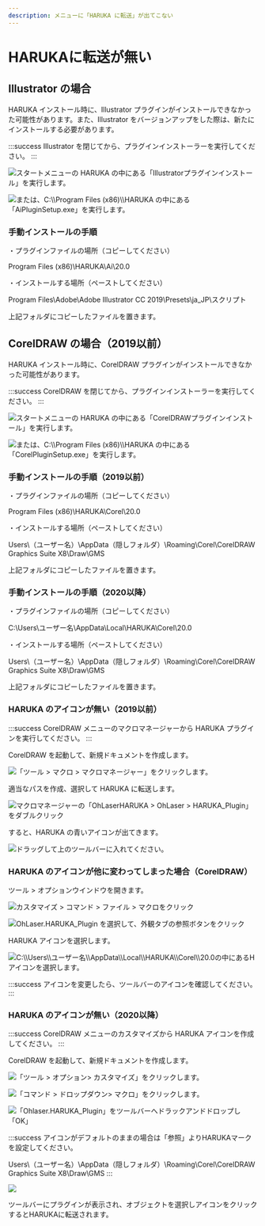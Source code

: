 ```yaml
---
description: メニューに「HARUKA に転送」が出てこない
---
```


# HARUKAに転送が無い

## Illustrator の場合

HARUKA インストール時に、Illustrator プラグインがインストールできなかった可能性があります。また、Illustrator をバージョンアップをした際は、新たにインストールする必要があります。

:::success
Illustrator を閉じてから、プラグインインストーラーを実行してください。
:::

![スタートメニューの HARUKA の中にある「Illustratorプラグインインストール」を実行します。](/assets/20191101_01.png)

![または、C:\\\Program Files (x86)\\\HARUKA の中にある「AiPluginSetup.exe」を実行します。](/assets/20191101_02.png)

### 手動インストールの手順

・プラグインファイルの場所（コピーしてください）

Program Files (x86)\HARUKA\Ai\20.0

・インストールする場所（ペーストしてください）

Program Files\Adobe\Adobe Illustrator CC 2019\Presets\ja_JP\スクリプト

上記フォルダにコピーしたファイルを置きます。

## CorelDRAW の場合（2019以前）

HARUKA インストール時に、CorelDRAW プラグインがインストールできなかった可能性があります。

:::success
CorelDRAW を閉じてから、プラグインインストーラーを実行してください。
:::

![スタートメニューの HARUKA の中にある「CorelDRAWプラグインインストール」を実行します。](/assets/20191101_03.png)

![または、C:\\\Program Files (x86)\\\HARUKA の中にある「CorelPluginSetup.exe」を実行します。](/assets/20191101_04.png)

### 手動インストールの手順（2019以前）

・プラグインファイルの場所（コピーしてください）

Program Files (x86)\HARUKA\Corel\20.0

・インストールする場所（ペーストしてください）

Users\（ユーザー名）\AppData（隠しフォルダ）\Roaming\Corel\CorelDRAW Graphics Suite X8\Draw\GMS

上記フォルダにコピーしたファイルを置きます。

### 手動インストールの手順（2020以降）

・プラグインファイルの場所（コピーしてください）

C:\Users\ユーザー名\AppData\Local\HARUKA\Corel\20.0

・インストールする場所（ペーストしてください）

Users\（ユーザー名）\AppData（隠しフォルダ）\Roaming\Corel\CorelDRAW Graphics Suite X8\Draw\GMS

上記フォルダにコピーしたファイルを置きます。



### HARUKA のアイコン**が**無い（2019以前）

:::success
CorelDRAW メニューのマクロマネージャーから HARUKA プラグインを実行してください。
:::

CorelDRAW を起動して、新規ドキュメントを作成します。

![「ツール > マクロ > マクロマネージャー」をクリックします。](/assets/20191101_05.png)

適当なパスを作成、選択して HARUKA に転送します。

![マクロマネージャーの「OhLaserHARUKA > OhLaser > HARUKA_Plugin」をダブルクリック](/assets/20191101_06.png)

すると、HARUKA の青いアイコンが出てきます。

![ドラッグして上のツールバーに入れてください。](/assets/20191101_07.png)

### HARUKA のアイコンが他に変わってしまった場合（CorelDRAW）

ツール > オプションウインドウを開きます。

![カスタマイズ > コマンド > ファイル > マクロをクリック](/assets/20191101_08.png)

![OhLaser.HARUKA_Plugin を選択して、外観タブの参照ボタンをクリック](/assets/20191101_09.png)

HARUKA アイコンを選択します。

![C:\\\Users\\\ユーザー名\\\AppData\\\Local\\\HARUKA\\\Corel\\\20.0の中にあるHアイコンを選択します。](/assets/20191101_10.png)

:::success
アイコンを変更したら、ツールバーのアイコンを確認してください。
:::



### HARUKA のアイコン**が**無い（2020以降）

:::success
CorelDRAW メニューのカスタマイズから HARUKA アイコンを作成してください。
:::

CorelDRAW を起動して、新規ドキュメントを作成します。

![「ツール > オプション> カスタマイズ」をクリックします。](</assets/image(12).png>)

![「コマンド > ドロップダウン> マクロ」をクリックします。](</assets/image(15).png>)

![「Ohlaser.HARUKA_Plugin」をツールバーへドラックアンドドロップし「OK」](</assets/image(17).png>)

:::success
アイコンがデフォルトのままの場合は「参照」よりHARUKAマークを設定してください。

Users\（ユーザー名）\AppData（隠しフォルダ）\Roaming\Corel\CorelDRAW Graphics Suite X8\Draw\GMS
:::

![](</assets/image(18).png>)

ツールバーにプラグインが表示され、オブジェクトを選択しアイコンをクリックするとHARUKAに転送されます。
